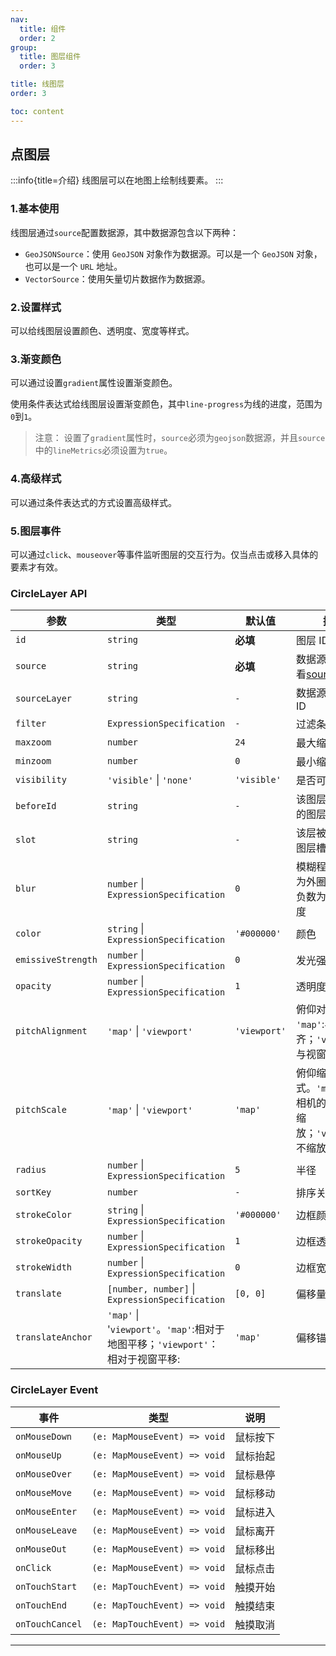 ```yaml
---
nav:
  title: 组件
  order: 2
group:
  title: 图层组件
  order: 3

title: 线图层
order: 3

toc: content
---
```


## 点图层

:::info{title=介绍}
线图层可以在地图上绘制线要素。
:::

### 1.基本使用

线图层通过`source`配置数据源，其中数据源包含以下两种：

- `GeoJSONSource`：使用 `GeoJSON` 对象作为数据源。可以是一个 `GeoJSON` 对象，也可以是一个 `URL` 地址。
- `VectorSource`：使用矢量切片数据作为数据源。

<code src="../examples/lineLayer/demo1.tsx" compact="true"></code>

### 2.设置样式

可以给线图层设置颜色、透明度、宽度等样式。

<code src="../examples/lineLayer/demo2.tsx" compact="true"></code>

### 3.渐变颜色

可以通过设置`gradient`属性设置渐变颜色。

使用条件表达式给线图层设置渐变颜色，其中`line-progress`为线的进度，范围为`0`到`1`。

<code src="../examples/lineLayer/demo3.tsx" compact="true"></code>

> 注意： 设置了`gradient`属性时，`source`必须为`geojson`数据源，并且`source`中的`lineMetrics`必须设置为`true`。

### 4.高级样式

可以通过条件表达式的方式设置高级样式。

<code src="../examples/lineLayer/demo4.tsx" compact="true"></code>

### 5.图层事件

可以通过`click`、`mouseover`等事件监听图层的交互行为。仅当点击或移入具体的要素才有效。

<code src="../examples/lineLayer/demo5.tsx" compact="true"></code>

### CircleLayer API

| 参数               | 类型                                                                           | 默认值       | 描述                                                                            |
| ------------------ | ------------------------------------------------------------------------------ | ------------ | ------------------------------------------------------------------------------- |
| `id`               | `string`                                                                       | **必填**     | 图层 ID                                                                         |
| `source`           | `string`                                                                       | **必填**     | 数据源，具体查看[source](https://docs.mapbox.com/style-spec/reference/sources/) |
| `sourceLayer`      | `string`                                                                       | `-`          | 数据源的子图层 ID                                                               |
| `filter`           | `ExpressionSpecification`                                                      | `-`          | 过滤条件                                                                        |
| `maxzoom`          | `number`                                                                       | `24`         | 最大缩放级别                                                                    |
| `minzoom`          | `number`                                                                       | `0`          | 最小缩放级别                                                                    |
| `visibility`       | `'visible'` \| `'none'`                                                        | `'visible'`  | 是否可见                                                                        |
| `beforeId`         | `string`                                                                       | `-`          | 该图层应插入到的图层 ID 之前                                                    |
| `slot`             | `string`                                                                       | `-`          | 该层被分配到的图层槽位                                                          |
| `blur`             | `number` \| `ExpressionSpecification`                                          | `0`          | 模糊程度, 正数为外圈模糊度，负数为内圈模糊度                                    |
| `color`            | `string` \| `ExpressionSpecification`                                          | `'#000000'`  | 颜色                                                                            |
| `emissiveStrength` | `number` \| `ExpressionSpecification`                                          | `0`          | 发光强度                                                                        |
| `opacity`          | `number` \| `ExpressionSpecification`                                          | `1`          | 透明度                                                                          |
| `pitchAlignment`   | `'map'` \| `'viewport'`                                                        | `'viewport'` | 俯仰对齐方式。 `'map'`:与地图对齐；`'viewport'`:与视窗对齐                      |
| `pitchScale`       | `'map'` \| `'viewport'`                                                        | `'map'`      | 俯仰缩放方式。`'map'`:根据相机的视距进行缩放；`'viewport'`:不缩放               |
| `radius`           | `number` \| `ExpressionSpecification`                                          | `5`          | 半径                                                                            |
| `sortKey`          | `number`                                                                       | `-`          | 排序关键字                                                                      |
| `strokeColor`      | `string` \| `ExpressionSpecification`                                          | `'#000000'`  | 边框颜色                                                                        |
| `strokeOpacity`    | `number` \| `ExpressionSpecification`                                          | `1`          | 边框透明度                                                                      |
| `strokeWidth`      | `number` \| `ExpressionSpecification`                                          | `0`          | 边框宽度                                                                        |
| `translate`        | `[number, number]` \| `ExpressionSpecification`                                | `[0, 0]`     | 偏移量                                                                          |
| `translateAnchor`  | `'map'` \| '`viewport'`。`'map'`:相对于地图平移；`'viewport'`：相对于视窗平移: | `'map'`      | 偏移锚点                                                                        |

### CircleLayer Event

| 事件            | 类型                         | 说明     |
| --------------- | ---------------------------- | -------- |
| `onMouseDown`   | `(e: MapMouseEvent) => void` | 鼠标按下 |
| `onMouseUp`     | `(e: MapMouseEvent) => void` | 鼠标抬起 |
| `onMouseOver`   | `(e: MapMouseEvent) => void` | 鼠标悬停 |
| `onMouseMove`   | `(e: MapMouseEvent) => void` | 鼠标移动 |
| `onMouseEnter`  | `(e: MapMouseEvent) => void` | 鼠标进入 |
| `onMouseLeave`  | `(e: MapMouseEvent) => void` | 鼠标离开 |
| `onMouseOut`    | `(e: MapMouseEvent) => void` | 鼠标移出 |
| `onClick`       | `(e: MapMouseEvent) => void` | 鼠标点击 |
| `onTouchStart`  | `(e: MapTouchEvent) => void` | 触摸开始 |
| `onTouchEnd`    | `(e: MapTouchEvent) => void` | 触摸结束 |
| `onTouchCancel` | `(e: MapTouchEvent) => void` | 触摸取消 |

---
